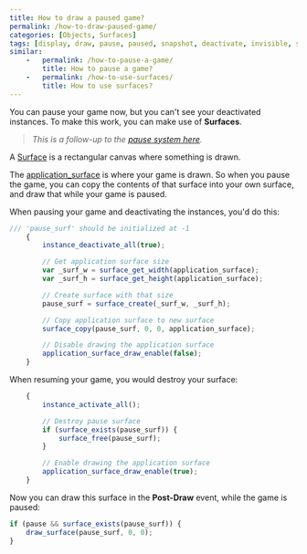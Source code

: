 ```yaml
---
title: How to draw a paused game?
permalink: /how-to-draw-paused-game/
categories: [Objects, Surfaces]
tags: [display, draw, pause, paused, snapshot, deactivate, invisible, surface]
similar:
    -   permalink: /how-to-pause-a-game/
        title: How to pause a game?
    -   permalink: /how-to-use-surfaces/
        title: How to use surfaces?
---
```


You can pause your game now, but you can't see your deactivated instances. To make this work, you can make use of **Surfaces**.

> *This is a follow-up to the [pause system here](/how-to-pause-a-game/).*

A [Surface](/how-to-use-surfaces/) is a rectangular canvas where something is drawn.

The [application_surface](https://docs2.yoyogames.com/source/_build/3_scripting/4_gml_reference/drawing/surfaces/the%20application%20surface.html) is where your game is drawn. So when you pause the game, you can copy the contents of that surface into your own surface, and draw that while your game is paused.

When pausing your game and deactivating the instances, you'd do this:
```js
/// 'pause_surf' should be initialized at -1
    {
        instance_deactivate_all(true);

        // Get application surface size
        var _surf_w = surface_get_width(application_surface);
        var _surf_h = surface_get_height(application_surface);

        // Create surface with that size
        pause_surf = surface_create(_surf_w, _surf_h);

        // Copy application surface to new surface
        surface_copy(pause_surf, 0, 0, application_surface);

        // Disable drawing the application surface
        application_surface_draw_enable(false);
    }
```

When resuming your game, you would destroy your surface:
```js
    {
        instance_activate_all();

        // Destroy pause surface
        if (surface_exists(pause_surf)) {
            surface_free(pause_surf);
        }

        // Enable drawing the application surface
        application_surface_draw_enable(true);
    }
```

Now you can draw this surface in the **Post-Draw** event, while the game is paused:
```js
if (pause && surface_exists(pause_surf)) {
    draw_surface(pause_surf, 0, 0);
}
```